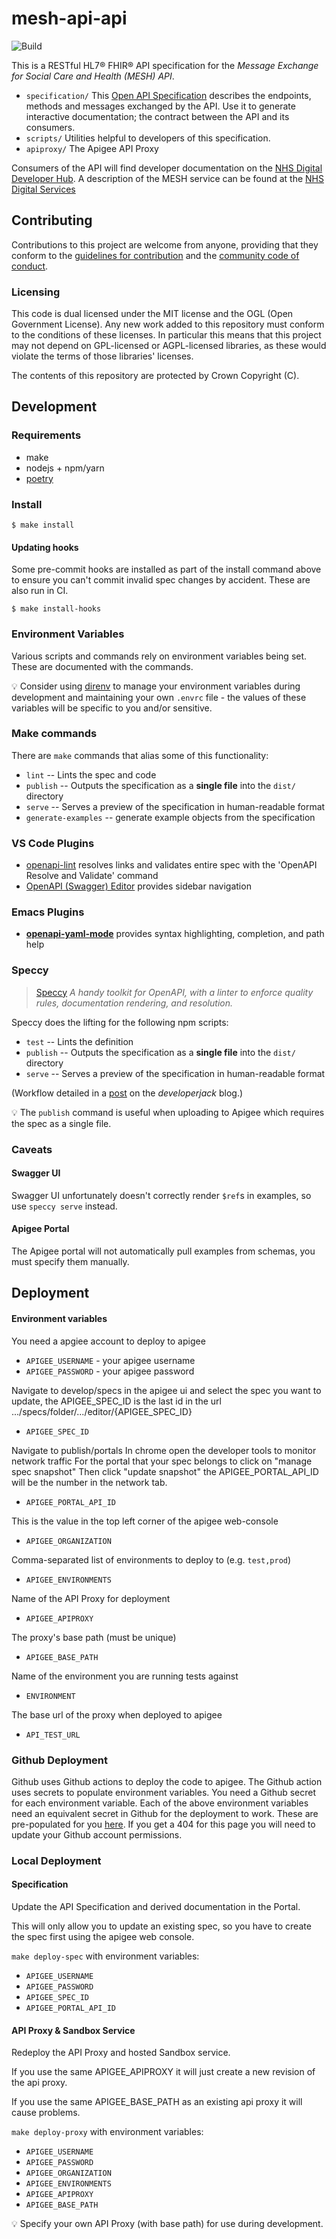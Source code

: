 # mesh-api-api

![Build](https://github.com/NHSDigital/mesh-api-api/workflows/Build/badge.svg?branch=master)

This is a RESTful HL7® FHIR® API specification for the *Message Exchange for Social Care and Health (MESH) API*.

* `specification/` This [Open API Specification](https://swagger.io/docs/specification/about/) describes the endpoints, methods and messages exchanged by the API. Use it to generate interactive documentation; the contract between the API and its consumers.
* `scripts/` Utilities helpful to developers of this specification.
* `apiproxy/` The Apigee API Proxy

Consumers of the API will find developer documentation on the [NHS Digital Developer Hub](https://digital.nhs.uk/developer/api-catalogue/message-exchange-for-social-care-and-health-api).  A description of the MESH service can be found at the [NHS Digital Services](https://digital.nhs.uk/services/message-exchange-for-social-care-and-health-mesh)

## Contributing
Contributions to this project are welcome from anyone, providing that they conform to the [guidelines for contribution](https://github.com/NHSDigital/mesh-api-api/blob/master/CONTRIBUTING.md) and the [community code of conduct](https://github.com/NHSDigital/mesh-api-api/blob/master/CODE_OF_CONDUCT.md).

### Licensing
This code is dual licensed under the MIT license and the OGL (Open Government License). Any new work added to this repository must conform to the conditions of these licenses. In particular this means that this project may not depend on GPL-licensed or AGPL-licensed libraries, as these would violate the terms of those libraries' licenses.

The contents of this repository are protected by Crown Copyright (C).

## Development

### Requirements
* make
* nodejs + npm/yarn
* [poetry](https://github.com/python-poetry/poetry)

### Install
```
$ make install
```

#### Updating hooks
Some pre-commit hooks are installed as part of the install command above to ensure you can't commit invalid spec changes by accident. These are also run
in CI.

```
$ make install-hooks
```

### Environment Variables
Various scripts and commands rely on environment variables being set. These are documented with the commands.

:bulb: Consider using [direnv](https://direnv.net/) to manage your environment variables during development and maintaining your own `.envrc` file - the values of these variables will be specific to you and/or sensitive.

### Make commands
There are `make` commands that alias some of this functionality:
 * `lint` -- Lints the spec and code
 * `publish` -- Outputs the specification as a **single file** into the `dist/` directory
 * `serve` -- Serves a preview of the specification in human-readable format
 * `generate-examples` -- generate example objects from the specification


### VS Code Plugins

 * [openapi-lint](https://marketplace.visualstudio.com/items?itemName=mermade.openapi-lint) resolves links and validates entire spec with the 'OpenAPI Resolve and Validate' command
 * [OpenAPI (Swagger) Editor](https://marketplace.visualstudio.com/items?itemName=42Crunch.vscode-openapi) provides sidebar navigation


### Emacs Plugins

 * [**openapi-yaml-mode**](https://github.com/esc-emacs/openapi-yaml-mode) provides syntax highlighting, completion, and path help

### Speccy

> [Speccy](http://speccy.io/) *A handy toolkit for OpenAPI, with a linter to enforce quality rules, documentation rendering, and resolution.*

Speccy does the lifting for the following npm scripts:

 * `test` -- Lints the definition
 * `publish` -- Outputs the specification as a **single file** into the `dist/` directory
 * `serve` -- Serves a preview of the specification in human-readable format

(Workflow detailed in a [post](https://developerjack.com/blog/2018/maintaining-large-design-first-api-specs/) on the *developerjack* blog.)

:bulb: The `publish` command is useful when uploading to Apigee which requires the spec as a single file.

### Caveats

#### Swagger UI
Swagger UI unfortunately doesn't correctly render `$ref`s in examples, so use `speccy serve` instead.

#### Apigee Portal
The Apigee portal will not automatically pull examples from schemas, you must specify them manually.

## Deployment

#### Environment variables

You need a apgiee account to deploy to apigee
* `APIGEE_USERNAME` - your apigee username
* `APIGEE_PASSWORD` - your apigee password

Navigate to develop/specs in the apigee ui and select the spec you want to update, the APIGEE_SPEC_ID is the last id in the url
.../specs/folder/.../editor/{APIGEE_SPEC_ID}
* `APIGEE_SPEC_ID`

Navigate to publish/portals
In chrome open the developer tools to monitor network traffic
For the portal that your spec belongs to click on "manage spec snapshot"
Then click "update snapshot" the APIGEE_PORTAL_API_ID will be the number in the network tab.
* `APIGEE_PORTAL_API_ID`

This is the value in the top left corner of the apigee web-console
* `APIGEE_ORGANIZATION`

Comma-separated list of environments to deploy to (e.g. `test,prod`)
* `APIGEE_ENVIRONMENTS`

Name of the API Proxy for deployment
* `APIGEE_APIPROXY`

The proxy's base path (must be unique)
* `APIGEE_BASE_PATH`

Name of the environment you are running tests against
* `ENVIRONMENT`

The base url of the proxy when deployed to apigee
* `API_TEST_URL`

### Github Deployment

Github uses Github actions to deploy the code to apigee. The Github action uses secrets to populate environment variables.
You need a Github secret for each environment variable. Each of the above environment variables need an equivalent secret in Github for
the deployment to work. These are pre-populated for you [here](https://github.com/NHSDigital/mesh-api-api/settings/secrets/new). 
If you get a 404 for this page you will need to update your Github account permissions.

### Local Deployment

#### Specification
Update the API Specification and derived documentation in the Portal.

This will only allow you to update an existing spec, so you have to create the spec first using the apigee web console.

`make deploy-spec` with environment variables:

* `APIGEE_USERNAME`
* `APIGEE_PASSWORD`
* `APIGEE_SPEC_ID`
* `APIGEE_PORTAL_API_ID`

#### API Proxy & Sandbox Service
Redeploy the API Proxy and hosted Sandbox service.

If you use the same APIGEE_APIPROXY it will just create a new revision of the api proxy.

If you use the same APIGEE_BASE_PATH as an existing api proxy it will cause problems.

`make deploy-proxy` with environment variables:

* `APIGEE_USERNAME`
* `APIGEE_PASSWORD`
* `APIGEE_ORGANIZATION`
* `APIGEE_ENVIRONMENTS`
* `APIGEE_APIPROXY`
* `APIGEE_BASE_PATH`

:bulb: Specify your own API Proxy (with base path) for use during development.
